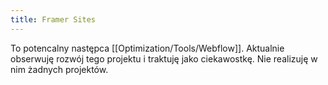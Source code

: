 ```yaml
---
title: Framer Sites
---
```


To potencalny następca [[Optimization/Tools/Webflow]]. Aktualnie obserwuję rozwój tego projektu i traktuję jako ciekawostkę. Nie realizuję w nim żadnych projektów. 